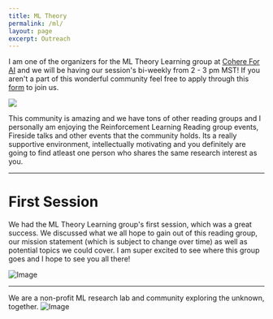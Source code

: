 ```yaml
---
title: ML Theory
permalink: /ml/
layout: page
excerpt: Outreach
---
```


I am one of the organizers for the ML Theory Learning group at [Cohere For AI](https://cohere.for.ai/) and we will be having our session's bi-weekly from 2 - 3 pm MST! If you aren't a part of this wonderful community feel free to apply through this [form](https://share.hsforms.com/10OrjljwpQ52ILJA6ftENIwch5vw) to join us. 

<img src = "https://i.ibb.co/ZMzFgB5/MLTheory-Learning-Group-Discord.png">

This community is amazing and we have tons of other reading groups and I personally am enjoying the Reinforcement Learning Reading group events, Fireside talks and other events that the community holds. Its a really supportive environment, intellectually motivating and you definitely are going to find atleast one person who shares the same research interest as you.

<hr>

# First Session

We had the ML Theory Learning group's first session, which was a great success. We discussed what we all hope to gain out of this reading group, our mission statement (which is subject to change over time) as well as potential topics we could cover. I am super excited to see where this group goes and I hope to see you all there!

<img src="https://pbs.twimg.com/media/Ffs7-BDagAAYugH?format=png&name=small" alt="Image">

<hr>
We are a non-profit ML research lab and community exploring the unknown, together.
<img src="https://txt.cohere.ai/content/images/size/w600/2022/06/Blog-header-image---Desktop--3--1.png" alt="Image">


